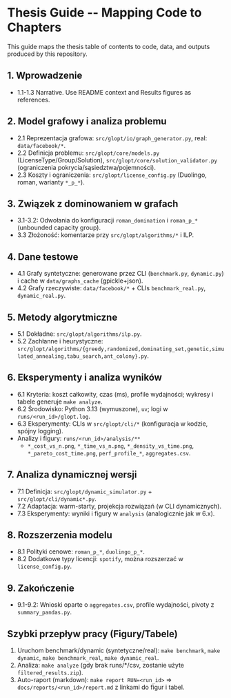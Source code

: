 # Thesis Guide -- Mapping Code to Chapters

This guide maps the thesis table of contents to code, data, and outputs produced by this repository.

## 1. Wprowadzenie
- 1.1-1.3 Narrative. Use README context and Results figures as references.

## 2. Model grafowy i analiza problemu
- 2.1 Reprezentacja grafowa: `src/glopt/io/graph_generator.py`, real: `data/facebook/*`.
- 2.2 Definicja problemu: `src/glopt/core/models.py` (LicenseType/Group/Solution), `src/glopt/core/solution_validator.py` (ograniczenia pokrycia/sąsiedztwa/pojemności).
- 2.3 Koszty i ograniczenia: `src/glopt/license_config.py` (Duolingo, roman, warianty `*_p_*`).

## 3. Związek z dominowaniem w grafach
- 3.1-3.2: Odwołania do konfiguracji `roman_domination` i `roman_p_*` (unbounded capacity group).
- 3.3 Złożoność: komentarze przy `src/glopt/algorithms/*` i ILP.

## 4. Dane testowe
- 4.1 Grafy syntetyczne: generowane przez CLI (`benchmark.py`, `dynamic.py`) i cache w `data/graphs_cache` (gpickle+json).
- 4.2 Grafy rzeczywiste: `data/facebook/*` + CLIs `benchmark_real.py`, `dynamic_real.py`.

## 5. Metody algorytmiczne
- 5.1 Dokładne: `src/glopt/algorithms/ilp.py`.
- 5.2 Zachłanne i heurystyczne: `src/glopt/algorithms/{greedy,randomized,dominating_set,genetic,simulated_annealing,tabu_search,ant_colony}.py`.

## 6. Eksperymenty i analiza wyników
- 6.1 Kryteria: koszt całkowity, czas (ms), profile wydajności; wykresy i tabele generuje `make analyze`.
- 6.2 Środowisko: Python 3.13 (wymuszone), `uv`; logi w `runs/<run_id>/glopt.log`.
- 6.3 Eksperymenty: CLIs w `src/glopt/cli/*` (konfiguracja w kodzie, spójny logging).
- Analizy i figury: `runs/<run_id>/analysis/**`
  - `*_cost_vs_n.png`, `*_time_vs_n.png`, `*_density_vs_time.png`, `*_pareto_cost_time.png`, `perf_profile_*`, `aggregates.csv`.

## 7. Analiza dynamicznej wersji
- 7.1 Definicja: `src/glopt/dynamic_simulator.py` + `src/glopt/cli/dynamic*.py`.
- 7.2 Adaptacja: warm-starty, projekcja rozwiązań (w CLI dynamicznych).
- 7.3 Eksperymenty: wyniki i figury w `analysis` (analogicznie jak w 6.x).

## 8. Rozszerzenia modelu
- 8.1 Polityki cenowe: `roman_p_*`, `duolingo_p_*`.
- 8.2 Dodatkowe typy licencji: `spotify`, można rozszerzać w `license_config.py`.

## 9. Zakończenie
- 9.1-9.2: Wnioski oparte o `aggregates.csv`, profile wydajności, pivoty z `summary_pandas.py`.

## Szybki przepływ pracy (Figury/Tabele)
1. Uruchom benchmark/dynamic (syntetyczne/real): `make benchmark`, `make dynamic`, `make benchmark_real`, `make dynamic_real`.
2. Analiza: `make analyze` (gdy brak runs/*/csv, zostanie użyte `filtered_results.zip`).
3. Auto-raport (markdown): `make report RUN=<run_id>` ⇒ `docs/reports/<run_id>/report.md` z linkami do figur i tabel.
